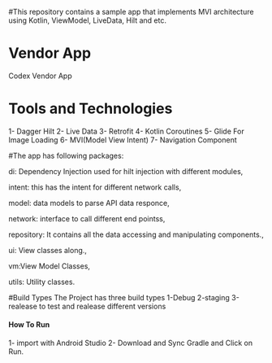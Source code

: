 #This repository contains a sample app that implements MVI architecture using Kotlin, ViewModel, LiveData, Hilt and etc.

# Vendor App 
 Codex Vendor App
 
# Tools and Technologies 
1- Dagger Hilt
2- Live Data
3- Retrofit 
4- Kotlin Coroutines
5- Glide For Image Loading
6- MVI(Model View Intent)
7- Navigation Component

#The app has following packages:

di: Dependency Injection used for hilt injection with different modules,

intent: this has the intent for different network calls,
 
model: data models to parse API data responce,

network: interface to call different end pointss,

repository: It contains all the data accessing and manipulating components.,

ui: View classes along.,

vm:View Model Classes, 

utils: Utility classes.

#Build Types 
The Project has three build types 
1-Debug
2-staging
3-realease
to test and realease different versions

#### How To Run
1- import with Android Studio 
2- Download and Sync Gradle and Click on Run.

